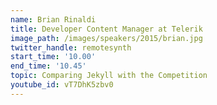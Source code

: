 ```yaml
---
name: Brian Rinaldi
title: Developer Content Manager at Telerik
image_path: /images/speakers/2015/brian.jpg
twitter_handle: remotesynth
start_time: '10.00'
end_time: '10.45'
topic: Comparing Jekyll with the Competition
youtube_id: vT7DhK5zbv0
---
```

